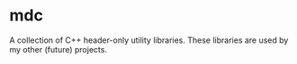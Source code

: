 # mdc
A collection of C++ header-only utility libraries.
These libraries are used by my other (future) projects.
